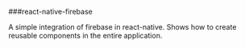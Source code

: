 ###react-native-firebase

A simple integration of firebase in react-native.
Shows how to create reusable components in the entire application.
